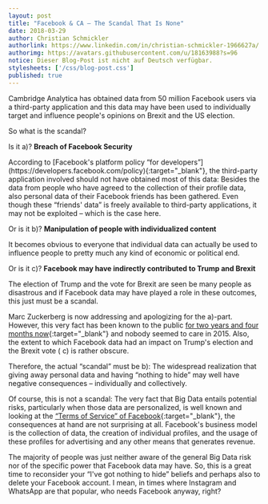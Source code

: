```yaml
---
layout: post
title: "Facebook & CA – The Scandal That Is None"
date: 2018-03-29
author: Christian Schmickler
authorlink: https://www.linkedin.com/in/christian-schmickler-1966627a/
authorimg: https://avatars.githubusercontent.com/u/18163988?s=96
notice: Dieser Blog-Post ist nicht auf Deutsch verfügbar.
stylesheets: ['/css/blog-post.css']
published: true
---
```

Cambridge Analytica has obtained data from 50 million Facebook users via a third-party application and this data may have been used to individually target and influence people's opinions on Brexit and the US election.

So what is the scandal?

Is it a)? **Breach of Facebook Security**
<div class="ml-3" markdown="1">
According to [Facebook's platform policy “for developers”](https://developers.facebook.com/policy){:target="_blank"}, the third-party application involved should not have obtained most of this data: Besides the data from people who have agreed to the collection of their profile data, also personal data of their Facebook friends has been gathered. Even though these “friends' data” is freely available to third-party applications, it may not be exploited – which is the case here.
</div>

Or is it b)? **Manipulation of people with individualized content**
<div class="ml-3" markdown="1">
It becomes obvious to everyone that individual data can actually be used to influence people to pretty much any kind of economic or political end.
</div>

Or is it c)? **Facebook may have indirectly contributed to Trump and Brexit**
<div class="ml-3" markdown="1">
The election of Trump and the vote for Brexit are seen be many people as disastrous and if Facebook data may have played a role in these outcomes, this just must be a scandal.
</div>

Marc Zuckerberg is now addressing and apologizing for the a)-part. However, this very fact has been known to the public [for two years and four months now](https://www.theguardian.com/us-news/2015/dec/11/senator-ted-cruz-president-campaign-facebook-user-data){:target="_blank"} and nobody seemed to care in 2015. Also, the extent to which Facebook data had an impact on Trump's election and the Brexit vote (<i class="fas fa-arrow-right" aria-hidden="true"></i> c) is rather obscure.

Therefore, the actual “scandal” must be b): The widespread realization that giving away personal data and having “nothing to hide” may well have negative consequences – individually and collectively.

Of course, this is not a scandal: The very fact that Big Data entails potential risks, particularly when those data are personalized, is well known and looking at the [“Terms of Service” of Facebook](https://www.facebook.com/terms){:target="_blank"}, the consequences at hand are not surprising at all. Facebook's business model is the collection of data, the creation of individual profiles, and the usage of these profiles for advertising and any other means that generates revenue.

The majority of people was just neither aware of the general Big Data risk nor of the specific power that Facebook data may have.
So, this is a great time to reconsider your “I've got nothing to hide” beliefs and perhaps also to delete your Facebook account. I mean, in times where Instagram and WhatsApp are that popular, who needs Facebook anyway, right?
